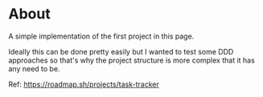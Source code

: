 # About

A simple implementation of the first project in this page.

Ideally this can be done pretty easily but I wanted to test some DDD approaches so
that's why the project structure is more complex that it has any need to be.

Ref: https://roadmap.sh/projects/task-tracker